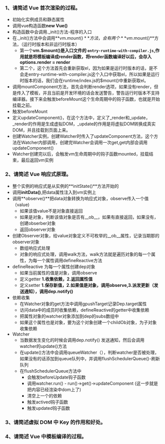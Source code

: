 ### 1、请简述 Vue 首次渲染的过程。
- 初始化实例成员和静态属性
- 调用vue构造函数**new Vue()**
- 构造函数中会调用._init()方法-程序的入口
- 在._init()方法中会调用**vm.$mount()**方法，会有两个**vm.$mount()**方法，（运行时版本和非运行时版本）
    - 第一个**vm.$mount()**是入口文件的 `entry-runtime-with-compiler.js`,作用就是将模板编译成render函数，将render函数编译好以后，会存入**options.render = render**
    - 第二个，这个方法首先会重新获取el，因为如果是运行时版本的话，是不会走entry-runtime-with-compiler.js这个入口中获取el，所以如果是运行时版本的话，我们会在runtime/index.js的$mount()中重新获取el。
- 调用mountComponent方法，首先会判断render选项，如果没有render，但是传入了模板，并且当前是开发环境的话会发送警告，警告运行时版本不支持编译器。接下来会触发beforeMount这个生命周期中的钩子函数，也就是开始挂载之前。
- 触发beforeMount
- 定义updateComponent()，在这个方法中，定义了_render和_update，_render的作用是生成虚拟DOM，_update的作用是将虚拟DOM转换成真实DOM，并且挂载到页面上来。
- 创建Watcher实例，创建Watcher时传入了updateComponent方法，这个方法在Watcher内部调用，创建完Watcher会调用一次get,get内部会调用updateComponent()
- Watcher创建完以后，会触发vm生命周期中的钩子函数mounted，挂载结束，最后返回vm实例
### 2、请简述 Vue 响应式原理。
- 整个实例的响应式是从实例的**initState()**方法开始的
- 调用**initData()**,把data属性注入到vm实例上
- 调用**observe()**把data对象转换为响应式对象，observe传入一个值（value)
    - 如果该值value不是对象直接返回
    - 如果是对象，判断该值对象是否有__ob__，如果有直接返回，如果没有，创建obserber对象
    - 返回observer对象
- 创建Observer对象，给value对象定义不可枚举的__ob__属性，记录当期那的observer对象
    - 数组响应式处理
    - 对象的响应式处理，调用walk方法，walk方法就是遍历对象的每一个属性，为每一个属性调用defineReactive方法
- defineReactive 为每一个属性创建dep对象
    - 如果当前属性的值是对象，调用observe
    - 定义getter **1.收集依赖，2.返回属性值**
    - 定义setter **1.保存新值，2.如果值是对象，调用observe,3.派发更新（发送通知），调用dep.notify()**
- 依赖收集
    - 在Watcher对象的get方法中调用gpushTarget记录Dep.target属性
    - 访问data中的成员时收集依赖，defineReactive的getter中收集依赖
    - 把属性对象的watcher对象添加到dep的subs数组中
    - 如果这个属性也是对象，要为这个对象创建一个childOb对象，为子对象收集依赖
- Watcher
    - 当数据发生变化的时候会调用dep.notify() 发送通知，然后会调用watcher的update()方法
    - 在update()方法中会调用queueWatcher（），判断watcher是否被处理，如果没有的话添加到queue队列中，并调用flushSchedulerQueue()-刷新队列
    - 在flushSchedulerQueue方法中
        - 会触发beforeUpdate钩子函数
        - 调用watcher.run() - run()->get()->updateComponent (这一步就是把内容已经渲染中dom上了)
        - 清空上一个的依赖
        - 触发actived钩子函数
        - 触发updated钩子函数
    

### 3、请简述虚拟 DOM 中 Key 的作用和好处。
### 4、请简述 Vue 中模板编译的过程。
